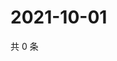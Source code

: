 # 2021-10-01

共 0 条

<!-- BEGIN -->
<!-- 最后更新时间 Fri Oct 01 2021 19:15:23 GMT+0800 (China Standard Time) -->

<!-- END -->
